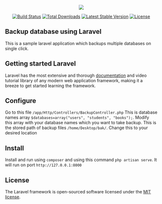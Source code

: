 

<p align="center"><img src="https://laravel.com/assets/img/components/logo-laravel.svg"></p>

<p align="center">
<a href="https://travis-ci.org/laravel/framework"><img src="https://travis-ci.org/laravel/framework.svg" alt="Build Status"></a>
<a href="https://packagist.org/packages/laravel/framework"><img src="https://poser.pugx.org/laravel/framework/d/total.svg" alt="Total Downloads"></a>
<a href="https://packagist.org/packages/laravel/framework"><img src="https://poser.pugx.org/laravel/framework/v/stable.svg" alt="Latest Stable Version"></a>
<a href="https://packagist.org/packages/laravel/framework"><img src="https://poser.pugx.org/laravel/framework/license.svg" alt="License"></a>
</p>

## Backup database using Laravel

This is a sample laravel application which backups multiple databases on single click.

## Getting started Laravel

Laravel has the most extensive and thorough [documentation](https://laravel.com/docs) and video tutorial library of any modern web application framework, making it a breeze to get started learning the framework.

## Configure

Go to this file `/app/Http/Controllers/BackupController.php`
This is database names array `$databases=array("users", "students", "books");`.
Modify this array with your database names which you want to take backup.
This is the stored path of backup files `/home/Desktop/bak/`.
Change this to your desired location  

## Install

Install and run using `composer` and using this command `php artisan serve`.
It will run on port `http://127.0.0.1:8000`


## License

The Laravel framework is open-sourced software licensed under the [MIT license](https://opensource.org/licenses/MIT).
